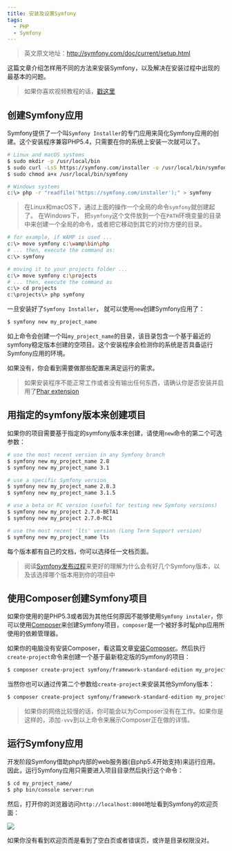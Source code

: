 ```yaml
---
title: 安装及设置Symfony
tags:
  - PHP
  - Symfony
---
```


> 英文原文地址：http://symfony.com/doc/current/setup.html

这篇文章介绍怎样用不同的方法来安装Symfony，以及解决在安装过程中出现的最基本的问题。

> 如果你喜欢视频教程的话，[戳这里](http://knpuniversity.com/screencast/symfony)

## 创建Symfony应用

Symfony提供了一个叫`Symfony Installer`的专门应用来简化Symfony应用的创建。这个安装程序兼容PHP5.4，只需要在你的系统上安装一次就可以了。

```bash
# Linux and macOS systems
$ sudo mkdir -p /usr/local/bin
$ sudo curl -LsS https://symfony.com/installer -o /usr/local/bin/symfony
$ sudo chmod a+x /usr/local/bin/symfony

# Windows systems
c:\> php -r "readfile('https://symfony.com/installer');" > symfony
```

> 在Linux和macOS下，通过上面的操作一个全局的命令`symfony`就创建起了。
> 在Windows下， 把`symfony`这个文件放到一个在`PATH`环境变量的目录中来创建一个全局的命令，或者把它移动到其它的对你方便的目录。

```bash
# for example, if WAMP is used ...
c:\> move symfony c:\wamp\bin\php
# ... then, execute the command as:
c:\> symfony

# moving it to your projects folder ...
c:\> move symfony c:\projects
# ... then, execute the command as
c:\> cd projects
c:\projects\> php symfony 
```

一旦安装好了`Symfony Installer`， 就可以使用`new`创建Symfony应用了：

```bash
$ symfony new my_project_name
```

如上命令会创建一个叫`my_project_name`的目录，该目录包含一个基于最近的symfony稳定版本创建的空项目。这个安装程序会检测你的系统是否具备运行Symfony应用的环境。

如果没有，你会看到需要做那些配置来满足运行的需求。

> 如果安装程序不能正常工作或者没有输出任何东西，请确认你是否安装并启用了[Phar extension](http://php.net/manual/zh/intro.phar.php)

## 用指定的symfony版本来创建项目

如果你的项目需要基于指定的symfony版本来创建，请使用`new`命令的第二个可选参数：

```bash
# use the most recent version in any Symfony branch
$ symfony new my_project_name 2.8
$ symfony new my_project_name 3.1

# use a specific Symfony version
$ symfony new my_project_name 2.8.3
$ symfony new my_project_name 3.1.5

# use a beta or RC version (useful for testing new Symfony versions)
$ symfony new my_project 2.7.0-BETA1
$ symfony new my_project 2.7.0-RC1

# use the most recent 'lts' version (Long Term Support version)
$ symfony new my_project_name lts
```

每个版本都有自己的文档，你可以选择任一文档页面。

> 阅读[Symfony发布过程](http://symfony.com/doc/current/contributing/community/releases.html)来更好的理解为什么会有好几个Symfony版本，以及该选择哪个版本用到你的项目中

## 使用Composer创建Symfony项目

如果你使用的是PHP5.3或者因为其他任何原因不能够使用`Symfony instaler`，你可以使用[Composer](http://docs.phpcomposer.com/)来创建Symfony项目，`composer`是一个被好多时髦php应用所使用的依赖管理器。

如果你的电脑没有安装Composer，看这篇文章[安装Composer](/2016/11/25/install-composer/)。然后执行`create-project`命令来创建一个基于最新稳定版的Symfony的项目：

```bash
$ composer create-project symfony/framework-standard-edition my_project_name
```

当然你也可以通过传第二个参数给`create-project`来安装其他Symfony版本：

```bash
$ composer create-project symfony/framework-standard-edition my_project_name "2.8.*"
```

> 如果你的网络比较慢的话，你可能会以为Composer没有在工作。如果你是这样的，添加`-vvv`到以上命令来展示Composer正在做的详情。

## 运行Symfony应用

开发阶段Symfony借助php内部的web服务器(自php5.4开始支持)来运行应用。因此，运行Symfony应用只需要进入项目目录然后执行这个命令：

```bash
$ cd my_project_name/
$ php bin/console server:run
```

然后，打开你的浏览器访问`http://localhost:8000`地址看到Symfony的欢迎页面：

![](/images/20161130/welcome.png)

如果你没有看到欢迎页而是看到了空白页或者错误页，或许是目录权限没对。



